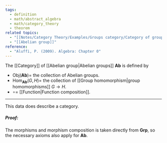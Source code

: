 ```yaml
---
tags:
  - definition
  - math/abstract_algebra
  - math/category_theory
  - theorem
related topics:
  - "[[Notes/Category Theory/Examples/Groups category/Category of groups]]"
  - "[[Abelian group]]"
reference:
  - "Aluffi, P. (2009). Algebra: Chapter 0"
---
```

The [[Category]] of [[Abelian group|Abelian groups]] $\mathbf{Ab}$ is defined by
- $\text{Obj}(\mathbf{Ab})=$ the collection of Abelian groups.
- $\text{Hom}_\mathbf{Ab}(G,H)=$ the collection of [[Group homomorphism|group homomorphisms]] $G\to H$.
- $\circ=$ [[Function|Function composition]].
---
This data does describe a category.
##### Proof:
The morphisms and morphism composition is taken directly from $\mathbf{Grp}$, so the necessary axioms also apply for $\mathbf{Ab}$.